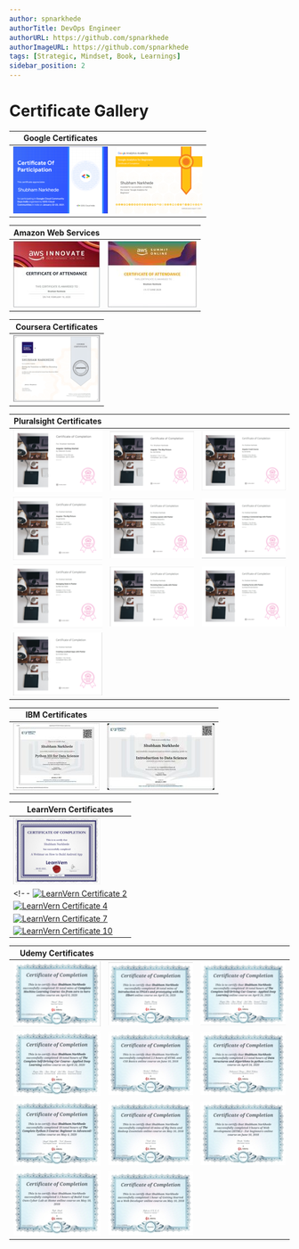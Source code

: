 ```yaml
---
author: spnarkhede
authorTitle: DevOps Engineer
authorURL: https://github.com/spnarkhede
authorImageURL: https://github.com/spnarkhede
tags: [Strategic, Mindset, Book, Learnings]
sidebar_position: 2
--- 
```

# Certificate Gallery
 
| Google Certificates |   | 
|---------------------|---|
| [![Google Certificate 1](./img/google_certificate1.png)](./pdf/google_certificate1.pdf) | [![Google Certificate 2](./img/google_certificate2.png)](./pdf/google_certificate2.pdf) |

<!-- | [![Google Certificate 3](./img/google_certificate3.png)](./pdf/google_certificate3.pdf) |
| [![Google Certificate 4](./img/google_certificate4.png)](./pdf/google_certificate4.pdf) | [![Google Certificate 5](./img/google_certificate5.png)](./pdf/google_certificate5.pdf) | [![Google Certificate 6](./img/google_certificate6.png)](./pdf/google_certificate6.pdf) |
| [![Google Certificate 7](./img/google_certificate7.png)](./pdf/google_certificate7.pdf) | [![Google Certificate 8](./img/google_certificate8.png)](./pdf/google_certificate8.pdf) | [![Google Certificate 9](./img/google_certificate9.png)](./pdf/google_certificate9.pdf) |
| [![Google Certificate 10](./img/google_certificate10.png)](./pdf/google_certificate10.pdf) |   |   | -->

<!-- | Microsoft Certificates |   |   |
|------------------------|---|---|
| [![Microsoft Certificate 1](./img/microsoft_certificate1.png)](./pdf/microsoft_certificate1.pdf) | [![Microsoft Certificate 2](./img/microsoft_certificate2.png)](./pdf/microsoft_certificate2.pdf) | [![Microsoft Certificate 3](./img/microsoft_certificate3.png)](./pdf/microsoft_certificate3.pdf) |
| [![Microsoft Certificate 4](./img/microsoft_certificate4.png)](./pdf/microsoft_certificate4.pdf) | [![Microsoft Certificate 5](./img/microsoft_certificate5.png)](./pdf/microsoft_certificate5.pdf) | [![Microsoft Certificate 6](./img/microsoft_certificate6.png)](./pdf/microsoft_certificate6.pdf) |
| [![Microsoft Certificate 7](./img/microsoft_certificate7.png)](./pdf/microsoft_certificate7.pdf) | [![Microsoft Certificate 8](./img/microsoft_certificate8.png)](./pdf/microsoft_certificate8.pdf) | [![Microsoft Certificate 9](./img/microsoft_certificate9.png)](./pdf/microsoft_certificate9.pdf) |
| [![Microsoft Certificate 10](./img/microsoft_certificate10.png)](./pdf/microsoft_certificate10.pdf) |   |   | -->

| Amazon Web Services |   |   
|---------------------------------|---|
| ![AWS Certificate 1](./img/aws_certificate1.jpg) | ![AWS Certificate 2](./img/aws_certificate2.jpg) | 

<!-- [![AWS Certificate 3](./img/aws_certificate3.png)](./pdf/aws_certificate3.pdf) |
| [![AWS Certificate 4](./img/aws_certificate4.png)](./pdf/aws_certificate4.pdf) | [![AWS Certificate 5](./img/aws_certificate5.png)](./pdf/aws_certificate5.pdf) | [![AWS Certificate 6](./img/aws_certificate6.png)](./pdf/aws_certificate6.pdf) |
| [![AWS Certificate 7](./img/aws_certificate7.png)](./pdf/aws_certificate7.pdf) | [![AWS Certificate 8](./img/aws_certificate8.png)](./pdf/aws_certificate8.pdf) | [![AWS Certificate 9](./img/aws_certificate9.png)](./pdf/aws_certificate9.pdf) |
| [![AWS Certificate 10](./img/aws_certificate10.png)](./pdf/aws_certificate10.pdf) |   |   | -->

| Coursera Certificates |  
|------------------------|
| [![LearnVern Certificate 1](./img/coursera_certificate1.png)](./pdf/coursera_certificate1.pdf) |

| Pluralsight Certificates |   |   |
|--------------------------|---|---|
| [![Pluralsight Certificate 1](./img/pluralsight_certificate1.png)](./pdf/pluralsight_certificate1.pdf) | [![Pluralsight Certificate 2](./img/pluralsight_certificate2.png)](./pdf/pluralsight_certificate2.pdf) | [![Pluralsight Certificate 3](./img/pluralsight_certificate3.png)](./pdf/pluralsight_certificate3.pdf) |
| [![Pluralsight Certificate 4](./img/pluralsight_certificate4.png)](./pdf/pluralsight_certificate4.pdf) | [![Pluralsight Certificate 5](./img/pluralsight_certificate5.png)](./pdf/pluralsight_certificate5.pdf) | [![Pluralsight Certificate 6](./img/pluralsight_certificate6.png)](./pdf/pluralsight_certificate6.pdf) |
| [![Pluralsight Certificate 7](./img/pluralsight_certificate7.png)](./pdf/pluralsight_certificate7.pdf) | [![Pluralsight Certificate 8](./img/pluralsight_certificate8.png)](./pdf/pluralsight_certificate8.pdf) | [![Pluralsight Certificate 9](./img/pluralsight_certificate9.png)](./pdf/pluralsight_certificate9.pdf) |
| [![Pluralsight Certificate 11](./img/pluralsight_certificate11.png)](./pdf/pluralsight_certificate11.pdf) |   |   |

| IBM Certificates |   |
|------------------|---|
| [![IBM Certificate 1](./img/ibm_certificate1.jpg)](./pdf/ibm_certificate1.pdf) | [![IBM Certificate 2](./img/ibm_certificate2.jpg)](./pdf/ibm_certificate2.pdf) |

<!-- | [![IBM Certificate 3](./img/ibm_certificate3.png)](./pdf/ibm_certificate3.pdf) |
| [![IBM Certificate 4](./img/ibm_certificate4.png)](./pdf/ibm_certificate4.pdf) | [![IBM Certificate 5](./img/ibm_certificate5.png)](./pdf/ibm_certificate5.pdf) | [![IBM Certificate 6](./img/ibm_certificate6.png)](./pdf/ibm_certificate6.pdf) |
| [![IBM Certificate 7](./img/ibm_certificate7.png)](./pdf/ibm_certificate7.pdf) | [![IBM Certificate 8](./img/ibm_certificate8.png)](./pdf/ibm_certificate8.pdf) | [![IBM Certificate 9](./img/ibm_certificate9.png)](./pdf/ibm_certificate9.pdf) |
| [![IBM Certificate 10](./img/ibm_certificate10.png)](./pdf/ibm_certificate10.pdf) |   |   | -->

| LearnVern Certificates |  
|------------------------|
| [![LearnVern Certificate 1](./img/learnvern_certificate1.png)](./pdf/learnvern_certificate1.pdf) |
<!-- [![LearnVern Certificate 2](./img/learnvern_certificate2.png)](./pdf/learnvern_certificate2.pdf) | [![LearnVern Certificate 3](./img/learnvern_certificate3.png)](./pdf/learnvern_certificate3.pdf) |
| [![LearnVern Certificate 4](./img/learnvern_certificate4.png)](./pdf/learnvern_certificate4.pdf) | [![LearnVern Certificate 5](./img/learnvern_certificate5.png)](./pdf/learnvern_certificate5.pdf) | [![LearnVern Certificate 6](./img/learnvern_certificate6.png)](./pdf/learnvern_certificate6.pdf) |
| [![LearnVern Certificate 7](./img/learnvern_certificate7.png)](./pdf/learnvern_certificate7.pdf) | [![LearnVern Certificate 8](./img/learnvern_certificate8.png)](./pdf/learnvern_certificate8.pdf) | [![LearnVern Certificate 9](./img/learnvern_certificate9.png)](./pdf/learnvern_certificate9.pdf) |
| [![LearnVern Certificate 10](./img/learnvern_certificate10.png)](./pdf/learnvern_certificate10.pdf) |   |   | -->


| Udemy Certificates |   |   |
|--------------------|---|---|
| [![Udemy Certificate 1](./img/udemy_certificate1.png)](./pdf/udemy_certificate1.pdf) | [![Udemy Certificate 2](./img/udemy_certificate2.png)](./pdf/udemy_certificate2.pdf) | [![Udemy Certificate 3](./img/udemy_certificate3.png)](./pdf/udemy_certificate3.pdf) |
| [![Udemy Certificate 4](./img/udemy_certificate4.jpg)](./pdf/udemy_certificate4.pdf) | [![Udemy Certificate 5](./img/udemy_certificate5.jpg)](./pdf/udemy_certificate5.pdf) | [![Udemy Certificate 6](./img/udemy_certificate6.jpg)](./pdf/udemy_certificate6.pdf) |
| [![Udemy Certificate 7](./img/udemy_certificate7.jpg)](./pdf/udemy_certificate7.pdf) | [![Udemy Certificate 8](./img/udemy_certificate8.jpg)](./pdf/udemy_certificate8.pdf) | [![Udemy Certificate 9](./img/udemy_certificate9.jpg)](./pdf/udemy_certificate9.pdf) |
| [![Udemy Certificate 10](./img/udemy_certificate10.jpg)](./pdf/udemy_certificate10.pdf) | [![Udemy Certificate 10](./img/udemy_certificate11.jpg)](./pdf/udemy_certificate11.pdf) |   |
